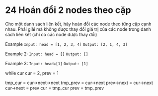 # 24 Hoán đổi 2 nodes theo cặp

Cho một danh sách liên kết, hãy hoán đổi các node theo từng cặp cạnh nhau. Phải giải mà không được thay đổi giá trị của các node trong danh sách liên kết (chỉ có các node được thay đổi)

Example
`Input: head = [1, 2, 3, 4]`
`Output: [2, 1, 4, 3]`

Example 2:
`Input: head = []`
`Output: []`

Example 3:
`Input: head=[1]`
`Output: [1]`


while cur
cur = 2, prev = 1
<!-- tmp = cur->next -->
tmp_cur = cur->next->next
tmp_prev = cur->next
prev->next = cur->next
cur->next = prev
cur = tmp_cur
prev = tmp_prev

